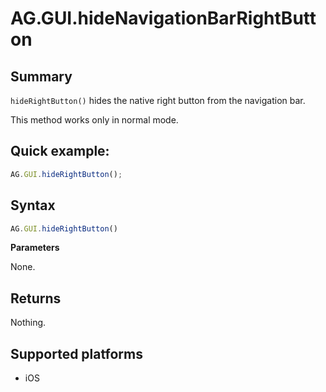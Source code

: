 # AG.GUI.hideNavigationBarRightButton

## Summary
`hideRightButton()` hides the native right button from the navigation bar.

This method works only in normal mode.

## Quick example:
```javascript
AG.GUI.hideRightButton();
```

## Syntax
```javascript
AG.GUI.hideRightButton()
```

**Parameters**
 
None.

## Returns
Nothing.

## Supported platforms
* iOS